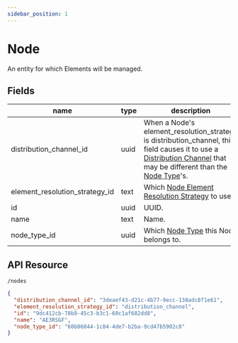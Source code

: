 ```yaml
---
sidebar_position: 1
---
```


# Node

An entity for which Elements will be managed.

## Fields

| name | type | description |
| --- | --- | --- |
| distribution_channel_id | uuid | When a Node's element_resolution_strategy is distribution_channel, this field causes it to use a [Distribution Channel](../distributions/distribution-channel.md) that may be different than the [Node Type](node-type.md)'s. |
| element_resolution_strategy_id | text | Which [Node Element Resolution Strategy](node-element-resolution-strategy.md) to use. |
| id | uuid | UUID. |
| name | text | Name. |
| node_type_id | uuid | Which [Node Type](node-type.md) this Node belongs to. |

## API Resource

`/nodes`

```json
{
  "distribution_channel_id": "3deaef43-d21c-4b77-9ecc-138adc8f1e61",
  "element_resolution_strategy_id": "distribution_channel",
  "id": "9dc412cb-78b8-45c3-b3c1-60c1af682dd8",
  "name": "AE3RSGF",
  "node_type_id": "60b06844-1c84-4de7-b2ba-9cd47b5902c8"
}
```

